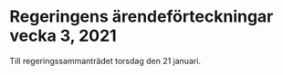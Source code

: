 # Regeringens ärendeförteckningar vecka 3, 2021

Till regeringssammanträdet torsdag den 21 januari.
